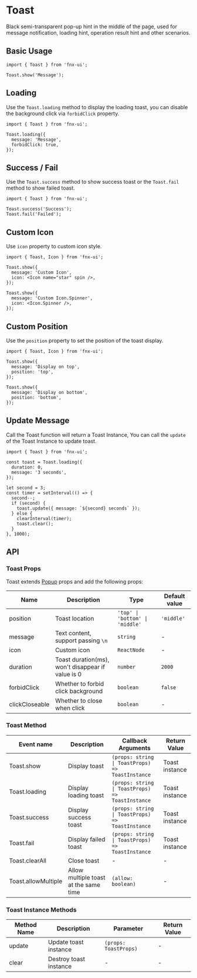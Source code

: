 # Toast

Black semi-transparent pop-up hint in the middle of the page, used for message notification, loading hint, operation result hint and other scenarios.

## Basic Usage

```tsx
import { Toast } from 'fnx-ui';

Toast.show('Message');
```

## Loading

Use the `Toast.loading` method to display the loading toast, you can disable the background click via `forbidClick` property.

```tsx
import { Toast } from 'fnx-ui';

Toast.loading({
  message: 'Message',
  forbidClick: true,
});
```

## Success / Fail

Use the `Toast.success` method to show success toast or the `Toast.fail` method to show failed toast.

```tsx
import { Toast } from 'fnx-ui';

Toast.success('Success');
Toast.fail('Failed');
```

## Custom Icon

Use `icon` property to custom icon style.

```tsx
import { Toast, Icon } from 'fnx-ui';

Toast.show({
  message: 'Custom Icon',
  icon: <Icon name="star" spin />,
});

Toast.show({
  message: 'Custom Icon.Spinner',
  icon: <Icon.Spinner />,
});
```

## Custom Position

Use the `position` property to set the position of the toast display.

```tsx
import { Toast, Icon } from 'fnx-ui';

Toast.show({
  message: 'Display on top',
  position: 'top',
});

Toast.show({
  message: 'Display on bottom',
  position: 'bottom',
});
```

## Update Message

Call the Toast function will return a Toast Instance, You can call the `update` of the Toast Instance to update toast.

```tsx
import { Toast } from 'fnx-ui';

const toast = Toast.loading({
  duration: 0,
  message: '3 seconds',
});

let second = 3;
const timer = setInterval(() => {
  second--;
  if (second) {
    toast.update({ message: `${second} seconds` });
  } else {
    clearInterval(timer);
    toast.clear();
  }
}, 1000);
```

## API

### Toast Props

Toast extends [Popup](#/en-US/components/popup) props and add the following props:

| Name           | Description                                       | Type                            | Default value |
| -------------- | ------------------------------------------------- | ------------------------------- | ------------- |
| position       | Toast location                                    | `'top' \| 'bottom' \| 'middle'` | `'middle'`    |
| message        | Text content, support passing `\n`                | `string`                        | -             |
| icon           | Custom icon                                       | `ReactNode`                     | -             |
| duration       | Toast duration(ms), won't disappear if value is 0 | `number`                        | `2000`        |
| forbidClick    | Whether to forbid click background                | `boolean`                       | `false`       |
| clickCloseable | Whether to close when click                       | `boolean`                       | -             |

### Toast Method

| Event name          | Description                           | Callback Arguments                               | Return Value   |
| ------------------- | ------------------------------------- | ------------------------------------------------ | -------------- |
| Toast.show          | Display toast                         | `(props: string \| ToastProps) => ToastInstance` | Toast instance |
| Toast.loading       | Display loading toast                 | `(props: string \| ToastProps) => ToastInstance` | Toast instance |
| Toast.success       | Display success toast                 | `(props: string \| ToastProps) => ToastInstance` | Toast instance |
| Toast.fail          | Display failed toast                  | `(props: string \| ToastProps) => ToastInstance` | Toast instance |
| Toast.clearAll      | Close toast                           | -                                                | -              |
| Toast.allowMultiple | Allow multiple toast at the same time | `(allow: boolean)`                               | -              |

### Toast Instance Methods

| Method Name | Description            | Parameter             | Return Value |
| ----------- | ---------------------- | --------------------- | ------------ |
| update      | Update toast instance  | `(props: ToastProps)` | -            |
| clear       | Destroy toast instance | -                     | -            |
